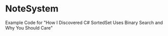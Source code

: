 # NoteSystem
Example Code for "How I Discovered C# SortedSet Uses Binary Search and Why You Should Care"
